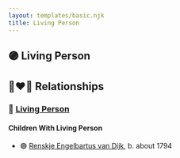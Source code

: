 ```yaml
---
layout: templates/basic.njk
title: Living Person
---
```

## 🟣 Living Person

## 👩‍❤️‍👨 Relationships

### 🔵 [Living Person](/people/8/81341914)

#### Children With Living Person
* 🟣 [Renskje Engelbartus van Dijk](/people/3/31673342), b. about 1794